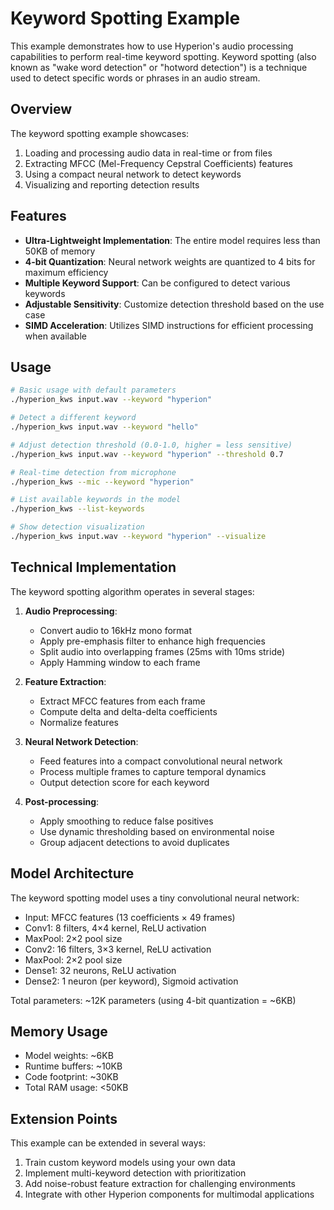 # Keyword Spotting Example

This example demonstrates how to use Hyperion's audio processing capabilities to perform real-time keyword spotting. Keyword spotting (also known as "wake word detection" or "hotword detection") is a technique used to detect specific words or phrases in an audio stream.

## Overview

The keyword spotting example showcases:

1. Loading and processing audio data in real-time or from files
2. Extracting MFCC (Mel-Frequency Cepstral Coefficients) features
3. Using a compact neural network to detect keywords
4. Visualizing and reporting detection results

## Features

- **Ultra-Lightweight Implementation**: The entire model requires less than 50KB of memory
- **4-bit Quantization**: Neural network weights are quantized to 4 bits for maximum efficiency
- **Multiple Keyword Support**: Can be configured to detect various keywords
- **Adjustable Sensitivity**: Customize detection threshold based on the use case
- **SIMD Acceleration**: Utilizes SIMD instructions for efficient processing when available

## Usage

```bash
# Basic usage with default parameters
./hyperion_kws input.wav --keyword "hyperion"

# Detect a different keyword
./hyperion_kws input.wav --keyword "hello"

# Adjust detection threshold (0.0-1.0, higher = less sensitive)
./hyperion_kws input.wav --keyword "hyperion" --threshold 0.7

# Real-time detection from microphone
./hyperion_kws --mic --keyword "hyperion"

# List available keywords in the model
./hyperion_kws --list-keywords

# Show detection visualization
./hyperion_kws input.wav --keyword "hyperion" --visualize
```

## Technical Implementation

The keyword spotting algorithm operates in several stages:

1. **Audio Preprocessing**:
   - Convert audio to 16kHz mono format
   - Apply pre-emphasis filter to enhance high frequencies
   - Split audio into overlapping frames (25ms with 10ms stride)
   - Apply Hamming window to each frame

2. **Feature Extraction**:
   - Extract MFCC features from each frame
   - Compute delta and delta-delta coefficients
   - Normalize features

3. **Neural Network Detection**:
   - Feed features into a compact convolutional neural network
   - Process multiple frames to capture temporal dynamics
   - Output detection score for each keyword

4. **Post-processing**:
   - Apply smoothing to reduce false positives
   - Use dynamic thresholding based on environmental noise
   - Group adjacent detections to avoid duplicates

## Model Architecture

The keyword spotting model uses a tiny convolutional neural network:

- Input: MFCC features (13 coefficients × 49 frames)
- Conv1: 8 filters, 4×4 kernel, ReLU activation
- MaxPool: 2×2 pool size
- Conv2: 16 filters, 3×3 kernel, ReLU activation
- MaxPool: 2×2 pool size
- Dense1: 32 neurons, ReLU activation
- Dense2: 1 neuron (per keyword), Sigmoid activation

Total parameters: ~12K parameters (using 4-bit quantization = ~6KB)

## Memory Usage

- Model weights: ~6KB
- Runtime buffers: ~10KB
- Code footprint: ~30KB
- Total RAM usage: <50KB

## Extension Points

This example can be extended in several ways:

1. Train custom keyword models using your own data
2. Implement multi-keyword detection with prioritization
3. Add noise-robust feature extraction for challenging environments
4. Integrate with other Hyperion components for multimodal applications